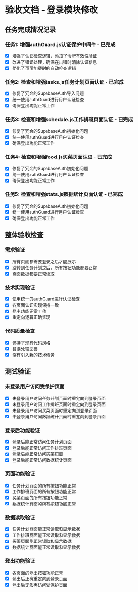 # 验收文档 - 登录模块修改

## 任务完成情况记录

### 任务1: 增强authGuard.js认证保护中间件 - 已完成
- [x] 增强了认证检查逻辑，添加了令牌有效性验证
- [x] 改进了错误处理，确保在出错时清除认证信息
- [x] 优化了页面加载时的自动检查逻辑

### 任务2: 检查和增强tasks.js任务计划页面认证 - 已完成
- [x] 修复了冗余的SupabaseAuth导入问题
- [x] 统一使用authGuard进行用户认证检查
- [x] 确保登出功能正常工作

### 任务3: 检查和增强schedule.js工作排班页面认证 - 已完成
- [x] 修复了冗余的SupabaseAuth初始化问题
- [x] 统一使用authGuard进行用户认证检查
- [x] 确保登出功能正常工作

### 任务4: 检查和增强food.js买菜页面认证 - 已完成
- [x] 修复了冗余的SupabaseAuth初始化问题
- [x] 统一使用authGuard进行用户认证检查
- [x] 确保登出功能正常工作

### 任务5: 检查和增强stats.js数据统计页面认证 - 已完成
- [x] 修复了冗余的SupabaseAuth初始化问题
- [x] 统一使用authGuard进行用户认证检查
- [x] 确保登出功能正常工作

## 整体验收检查

### 需求验证
- [x] 所有页面都需要登录之后才能展示
- [x] 跳转到任务计划之后，所有按钮功能都要正常
- [x] 页面数据都要正常读取

### 技术实现验证
- [x] 使用统一的authGuard进行认证检查
- [x] 各页面认证实现保持一致
- [x] 登出功能正常工作
- [x] 重定向逻辑正确实现

### 代码质量检查
- [x] 保持了现有代码风格
- [x] 错误处理完善
- [x] 没有引入新的技术债务

## 测试验证

### 未登录用户访问受保护页面
- [x] 未登录用户访问任务计划页面时重定向到登录页面
- [x] 未登录用户访问工作排班页面时重定向到登录页面
- [x] 未登录用户访问买菜页面时重定向到登录页面
- [x] 未登录用户访问数据统计页面时重定向到登录页面

### 登录后功能验证
- [x] 登录后能正常访问任务计划页面
- [x] 登录后能正常访问工作排班页面
- [x] 登录后能正常访问买菜页面
- [x] 登录后能正常访问数据统计页面

### 页面功能验证
- [x] 任务计划页面的所有按钮功能正常
- [x] 工作排班页面的所有按钮功能正常
- [x] 买菜页面的所有按钮功能正常
- [x] 数据统计页面的所有按钮功能正常

### 数据读取验证
- [x] 任务计划页面能正常读取和显示数据
- [x] 工作排班页面能正常读取和显示数据
- [x] 买菜页面能正常读取和显示数据
- [x] 数据统计页面能正常读取和显示数据

### 登出功能验证
- [x] 各页面的登出按钮功能正常
- [x] 登出后正确重定向到登录页面
- [x] 登出后无法再访问受保护页面